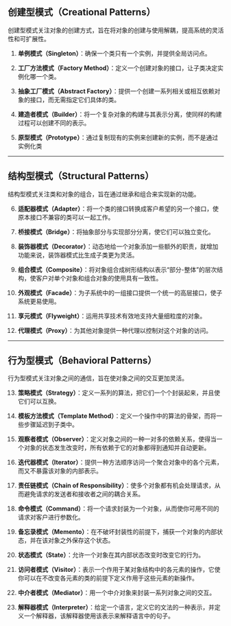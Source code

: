 创建型模式（Creational Patterns）
--------------------------

创建型模式关注对象的创建方式，旨在将对象的创建与使用解耦，提高系统的灵活性和可扩展性。

1.  **单例模式（Singleton）**：确保一个类只有一个实例，并提供全局访问点。

2.  **工厂方法模式（Factory Method）**：定义一个创建对象的接口，让子类决定实例化哪一个类。

3.  **抽象工厂模式（Abstract Factory）**：提供一个创建一系列相关或相互依赖对象的接口，而无需指定它们具体的类。

4.  **建造者模式（Builder）**：将一个复杂对象的构建与其表示分离，使同样的构建过程可以创建不同的表示。

5.  **原型模式（Prototype）**：通过复制现有的实例来创建新的实例，而不是通过实例化类

* * *

结构型模式（Structural Patterns）
--------------------------

结构型模式关注类和对象的组合，旨在通过继承和组合来实现新的功能。

6.  **适配器模式（Adapter）**：将一个类的接口转换成客户希望的另一个接口，使原本接口不兼容的类可以一起工作。

7.  **桥接模式（Bridge）**：将抽象部分与实现部分分离，使它们可以独立变化。

8.  **装饰器模式（Decorator）**：动态地给一个对象添加一些额外的职责，就增加功能来说，装饰器模式比生成子类更为灵活。

9.  **组合模式（Composite）**：将对象组合成树形结构以表示“部分-整体”的层次结构，使客户对单个对象和组合对象的使用具有一致性。

10.  **外观模式（Facade）**：为子系统中的一组接口提供一个统一的高层接口，使子系统更易使用。

11.  **享元模式（Flyweight）**：运用共享技术有效地支持大量细粒度的对象。

12.  **代理模式（Proxy）**：为其他对象提供一种代理以控制对这个对象的访问。


* * *

行为型模式（Behavioral Patterns）
--------------------------

行为型模式关注对象之间的通信，旨在使对象之间的交互更加灵活。

13.  **策略模式（Strategy）**：定义一系列的算法，把它们一个个封装起来，并且使它们可以互换。

14.  **模板方法模式（Template Method）**：定义一个操作中的算法的骨架，而将一些步骤延迟到子类中。

15.  **观察者模式（Observer）**：定义对象之间的一种一对多的依赖关系，使得当一个对象的状态发生改变时，所有依赖于它的对象都得到通知并自动更新。

16.  **迭代器模式（Iterator）**：提供一种方法顺序访问一个聚合对象中的各个元素，而又不暴露该对象的内部表示。

17.  **责任链模式（Chain of Responsibility）**：使多个对象都有机会处理请求，从而避免请求的发送者和接收者之间的耦合关系。

18.  **命令模式（Command）**：将一个请求封装为一个对象，从而使你可用不同的请求对客户进行参数化。

19.  **备忘录模式（Memento）**：在不破坏封装性的前提下，捕获一个对象的内部状态，并在该对象之外保存这个状态。

20.  **状态模式（State）**：允许一个对象在其内部状态改变时改变它的行为。

21.  **访问者模式（Visitor）**：表示一个作用于某对象结构中的各元素的操作，它使你可以在不改变各元素的类的前提下定义作用于这些元素的新操作。

22.  **中介者模式（Mediator）**：用一个中介对象来封装一系列对象之间的交互。

23.  **解释器模式（Interpreter）**：给定一个语言，定义它的文法的一种表示，并定义一个解释器，该解释器使用该表示来解释语言中的句子。